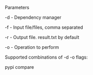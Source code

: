 Parameters

-d - Dependency manager

-f - Input file/files, comma separated

-r - Output file. result.txt by default

-o - Operation to perform

Supported combinations of -d -o flags:

pypi compare
 